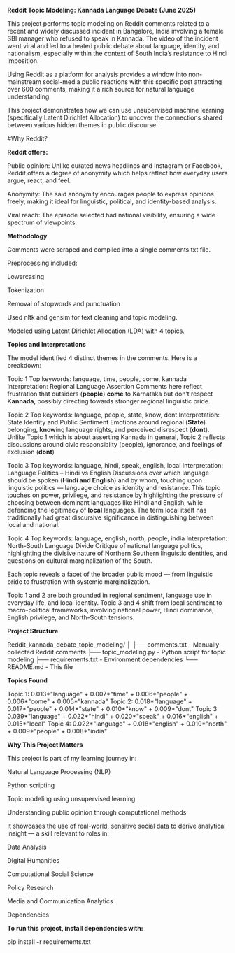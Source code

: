 **Reddit Topic Modeling: Kannada Language Debate (June 2025)**

This project performs topic modeling on Reddit comments related to a recent and widely discussed incident in Bangalore, India involving a female SBI manager who refused to speak in Kannada. The video of the incident went viral and led to a heated public debate about language, identity, and nationalism, especially within the context of South India’s resistance to Hindi imposition.

Using Reddit as a platform for analysis provides a window into non-mainstream social-media public reactions with this specific post attracting over 600 comments, making it a rich source for natural language understanding.

This project demonstrates how we can use unsupervised machine learning (specifically Latent Dirichlet Allocation) to uncover the connections shared between various hidden themes in public discourse.

#Why Reddit?

**Reddit offers:**

Public opinion: Unlike curated news headlines and instagram or Facebook, Reddit offers a degree of anonymity which helps reflect how everyday users argue, react, and feel.

Anonymity: The said anonymity encourages people to express opinions freely, making it ideal for linguistic, political, and identity-based analysis.

Viral reach: The episode selected had national visibility, ensuring a wide spectrum of viewpoints.

**Methodology**

Comments were scraped and compiled into a single comments.txt file.

Preprocessing included:

Lowercasing

Tokenization

Removal of stopwords and punctuation

Used nltk and gensim for text cleaning and topic modeling.

Modeled using Latent Dirichlet Allocation (LDA) with 4 topics.

**Topics and Interpretations**

The model identified 4 distinct themes in the comments. Here is a breakdown:

Topic 1
Top keywords: language, time, people, come, kannada
Interpretation: Regional Language Assertion
Comments here reflect frustration that outsiders (**people**) **come** to Karnataka but don’t respect **Kannada**, possibly directing towards stronger regional linguistic pride.

Topic 2
Top keywords: language, people, state, know, dont
Interpretation: State Identity and Public Sentiment
Emotions around regional (**State**) belonging, **know**ing language rights, and perceived disrespect (**dont**). Unlike Topic 1 which is about asserting Kannada in general, Topic 2 reflects discussions around civic responsibilty (people), ignorance, and feelings of exclusion (**dont**)

Topic 3
Top keywords: language, hindi, speak, english, local
Interpretation: Language Politics – Hindi vs English
Discussions over which language should be spoken (**Hindi and English**) and by whom, touching upon linguistic politics — language choice as identity and resistance. This topic touches on power, privilege, and resistance by highlighting the pressure of choosing between dominant languages like Hindi and English, while defending the legitimacy of **local** languages. The term local itself has traditionally had great discursive significance in distinguishing between local and national. 

Topic 4
Top keywords: language, english, north, people, india
Interpretation: North-South Language Divide
Critique of national language politics, highlighting the divisive nature of Northern Southern linguistic dentities, and questions on cultural marginalization of the South.

Each topic reveals a facet of the broader public mood — from linguistic pride to frustration with systemic marginalization.

Topic 1 and 2 are both grounded in regional sentiment, language use in everyday life, and local identity.  Topic 3 and 4 shift from local sentiment to macro-political frameworks, involving national power, Hindi dominance, English privilege, and North-South tensions.

**Project Structure**

Reddit_kannada_debate_topic_modeling/
│
├── comments.txt - Manually collected Reddit comments
├── topic_modeling.py - Python script for topic modeling
├── requirements.txt - Environment dependencies
└── README.md - This file

**Topics Found**

Topic 1: 0.013*"language" + 0.007*"time" + 0.006*"people" + 0.006*"come" + 0.005*"kannada"
Topic 2: 0.018*"language" + 0.017*"people" + 0.014*"state" + 0.010*"know" + 0.009*"dont"
Topic 3: 0.039*"language" + 0.022*"hindi" + 0.020*"speak" + 0.016*"english" + 0.015*"local"
Topic 4: 0.022*"language" + 0.018*"english" + 0.010*"north" + 0.009*"people" + 0.008*"india"

**Why This Project Matters**

This project is part of my learning journey in:

Natural Language Processing (NLP)

Python scripting

Topic modeling using unsupervised learning

Understanding public opinion through computational methods

It showcases the use of real-world, sensitive social data to derive analytical insight — a skill relevant to roles in:

Data Analysis

Digital Humanities

Computational Social Science

Policy Research

Media and Communication Analytics

Dependencies

**To run this project, install dependencies with:**

pip install -r requirements.txt

